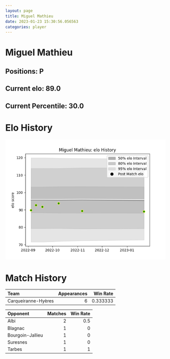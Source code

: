 ```yaml
---  
layout: page  
title: Miguel Mathieu  
date: 2023-01-23 15:30:56.056563  
categories: player  
---
```

# Miguel Mathieu

## Positions: P

## Current elo: 89.0

## Current Percentile: 30.0

# Elo History


![elo history](history_MiguelMathieu.png)
# Match History


| Team                |   Appearances |   Win Rate |
|:--------------------|--------------:|-----------:|
| Carqueiranne-Hyères |             6 |   0.333333 |

| Opponent         |   Matches |   Win Rate |
|:-----------------|----------:|-----------:|
| Albi             |         2 |        0.5 |
| Blagnac          |         1 |        0   |
| Bourgoin-Jallieu |         1 |        0   |
| Suresnes         |         1 |        0   |
| Tarbes           |         1 |        1   |